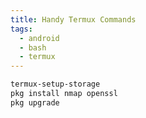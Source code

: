 ```yaml
---
title: Handy Termux Commands
tags:
  - android
  - bash
  - termux
---
```

 

```bash
termux-setup-storage
pkg install nmap openssl
pkg upgrade
```